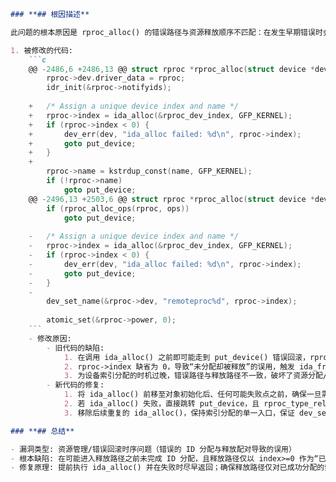 ```markdown
### **## 根因描述**

此问题的根本原因是 rproc_alloc() 的错误路径与资源释放顺序不匹配：在发生早期错误时会调用 put_device(&rproc->dev)，从而触发 rproc_type_release()。但旧代码在调用 ida_alloc() 之前尚未为 rproc->index 分配有效 ID，且 rproc->index 缺省为 0，导致释放路径依据条件 (rproc->index >= 0) 误判为“已分配”，从而调用 ida_free(0)。由于 ID 0 从未分配，触发“ida_free called for id=0 which is not allocated.” 警告。根因在于：为 rproc->index 分配 ID 的时机过晚，早于该步骤的错误回滚会让释放路径对未分配的 ID 执行 ida_free。

1. 被修改的代码:
    ```c
    @@ -2486,6 +2486,13 @@ struct rproc *rproc_alloc(struct device *dev, const char *name,
     	rproc->dev.driver_data = rproc;
     	idr_init(&rproc->notifyids);
     
    +	/* Assign a unique device index and name */
    +	rproc->index = ida_alloc(&rproc_dev_index, GFP_KERNEL);
    +	if (rproc->index < 0) {
    +		dev_err(dev, "ida_alloc failed: %d\n", rproc->index);
    +		goto put_device;
    +	}
    +
     	rproc->name = kstrdup_const(name, GFP_KERNEL);
     	if (!rproc->name)
     		goto put_device;
    @@ -2496,13 +2503,6 @@ struct rproc *rproc_alloc(struct device *dev, const char *name,
     	if (rproc_alloc_ops(rproc, ops))
     		goto put_device;
     
    -	/* Assign a unique device index and name */
    -	rproc->index = ida_alloc(&rproc_dev_index, GFP_KERNEL);
    -	if (rproc->index < 0) {
    -		dev_err(dev, "ida_alloc failed: %d\n", rproc->index);
    -		goto put_device;
    -	}
    -
     	dev_set_name(&rproc->dev, "remoteproc%d", rproc->index);
     
     	atomic_set(&rproc->power, 0);
    ```
    - 修改原因:
        - 旧代码的缺陷:
            1. 在调用 ida_alloc() 之前即可能走到 put_device() 错误回滚，rproc_type_release() 基于 rproc->index >= 0 的错误假设调用 ida_free()。
            2. rproc->index 缺省为 0，导致“未分配却被释放”的误用，触发 ida_free 警告。
            3. 为设备索引分配的时机过晚，错误路径与释放路径不一致，破坏了资源分配/释放配对关系。
        - 新代码的修复:
            1. 将 ida_alloc() 前移至对象初始化后、任何可能失败点之前，确保一旦需要释放，rproc->index 表示真实分配状态。
            2. 若 ida_alloc() 失败，直接跳转 put_device，且 rproc_type_release() 因 index 为负值而不会调用 ida_free()。
            3. 移除后续重复的 ida_alloc()，保持索引分配的单一入口，保证 dev_set_name() 使用已分配的有效索引。

### **## 总结**

- 漏洞类型: 资源管理/错误回滚时序问题（错误的 ID 分配与释放配对导致的误用）
- 根本缺陷: 在可能进入释放路径之前未完成 ID 分配，且释放路径仅以 index>=0 作为“已分配”的依据，触发对未分配 ID 的 ida_free()
- 修复原理: 提前执行 ida_alloc() 并在失败时尽早返回；确保释放路径仅对已成功分配的索引执行 ida_free，恢复分配/释放配对的一致性
```